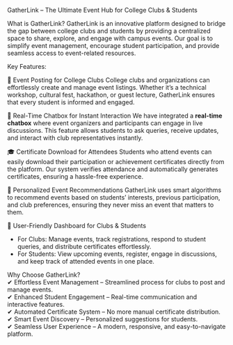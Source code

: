 GatherLink – The Ultimate Event Hub for College Clubs & Students

What is GatherLink? 
GatherLink is an innovative platform designed to bridge the gap between college clubs and students by providing a centralized space to share, explore, and engage with campus events. Our goal is to simplify event management, encourage student participation, and provide seamless access to event-related resources.  

Key Features:

 📌 Event Posting for College Clubs
College clubs and organizations can effortlessly create and manage event listings. Whether it’s a technical workshop, cultural fest, hackathon, or guest lecture, GatherLink ensures that every student is informed and engaged.  

 💬 Real-Time Chatbox for Instant Interaction
We have integrated a **real-time chatbox** where event organizers and participants can engage in live discussions. This feature allows students to ask queries, receive updates, and interact with club representatives instantly.  

🎓 Certificate Download for Attendees
Students who attend events can easily download their participation or achievement certificates directly from the platform. Our system verifies attendance and automatically generates certificates, ensuring a hassle-free experience.  

 🔔 Personalized Event Recommendations
GatherLink uses smart algorithms to recommend events based on students’ interests, previous participation, and club preferences, ensuring they never miss an event that matters to them.  

 📅 User-Friendly Dashboard for Clubs & Students  
- For Clubs: Manage events, track registrations, respond to student queries, and distribute certificates effortlessly.  
- For Students: View upcoming events, register, engage in discussions, and keep track of attended events in one place.  

Why Choose GatherLink?  
✔ Effortless Event Management – Streamlined process for clubs to post and manage events.  
✔ Enhanced Student Engagement – Real-time communication and interactive features.  
✔ Automated Certificate System – No more manual certificate distribution.  
✔ Smart Event Discovery – Personalized suggestions for students.  
✔ Seamless User Experience – A modern, responsive, and easy-to-navigate platform.  



